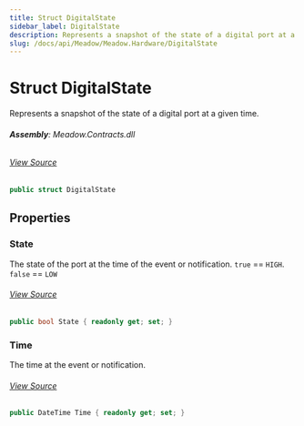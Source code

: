 ```yaml
---
title: Struct DigitalState
sidebar_label: DigitalState
description: Represents a snapshot of the state of a digital port at a given time.
slug: /docs/api/Meadow/Meadow.Hardware/DigitalState
---
```

# Struct DigitalState
Represents a snapshot of the state of a digital port at a given time.

###### **Assembly**: Meadow.Contracts.dll
###### [View Source](https://github.com/WildernessLabs/Meadow.Contracts.git/blob/develop/Source/Meadow.Contracts/Hardware/DigitalState.cs#L7)
```csharp title="Declaration"
public struct DigitalState
```
## Properties
### State
The state of the port at the time of the event or notification.
`true` == `HIGH`. `false` == `LOW`
###### [View Source](https://github.com/WildernessLabs/Meadow.Contracts.git/blob/develop/Source/Meadow.Contracts/Hardware/DigitalState.cs#L13)
```csharp title="Declaration"
public bool State { readonly get; set; }
```
### Time
The time at the event or notification.
###### [View Source](https://github.com/WildernessLabs/Meadow.Contracts.git/blob/develop/Source/Meadow.Contracts/Hardware/DigitalState.cs#L17)
```csharp title="Declaration"
public DateTime Time { readonly get; set; }
```
